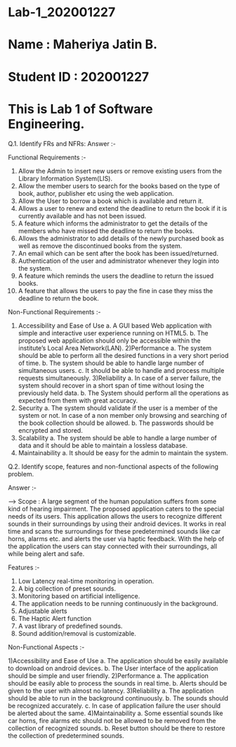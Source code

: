 # Lab-1_202001227
# Name : Maheriya Jatin B.
# Student ID : 202001227
# This is Lab 1 of Software Engineering.

Q.1. Identify FRs and NFRs:
Answer :-

Functional Requirements :-

1) Allow the Admin to insert new users or remove existing users from the Library Information System(LIS).
2) Allow the member users to search for the books based on the type of book, author, publisher etc using the web application.
3) Allow the User to borrow a book which is available and return it.
4) Allows a user to renew and extend the deadline to return the book if it is currently available and has not been issued.
5) A feature which informs the administrator to get the details of the members who have missed the deadline to return the books.
6) Allows the administrator to add details of the newly purchased book as well as remove the discontinued books from the system.
7) An email which can be sent after the book has been issued/returned.
8) Authentication of the user and administrator whenever they login into the system.
9) A feature which reminds the users the deadline to return the issued books.
10) A feature that allows the users to pay the fine in case they miss the deadline to return the book.

Non-Functional Requirements :-

1) Accessibility and Ease of Use a. A GUI based Web application with simple and interactive user experience running on HTML5. b. The proposed web application should only be accessible within the institute’s Local Area Network(LAN).
2)Performance a. The system should be able to perform all the desired functions in a very short period of time. b. The system should be able to handle large number of simultaneous users. c. It should be able to handle and process multiple requests simultaneously.
3)Reliability a. In case of a server failure, the system should recover in a short span of time without losing the previously held data. b. The System should perform all the operations as expected from them with great accuracy.
4) Security a. The system should validate if the user is a member of the system or not. In case of a non member only browsing and searching of the book collection should be allowed. b. The passwords should be encrypted and stored.
5) Scalability a. The system should be able to handle a large number of data and it should be able to maintain a lossless database.
6) Maintainability a. It should be easy for the admin to maintain the system.

Q.2. Identify scope, features and non-functional aspects of the following problem.

Answer :-

--> Scope : A large segment of the human population suffers from some kind of hearing impairment. The proposed application caters to the special needs of its users. This application allows the users to recognize different sounds in their surroundings by using their android devices. It works in real time and scans the surroundings for these predetermined sounds like car horns, alarms etc. and alerts the user via haptic feedback. With the help of the application the users can stay connected with their surroundings, all while being alert and safe.

Features :-

1) Low Latency real-time monitoring in operation.
2) A big collection of preset sounds.
3) Monitoring based on artificial intelligence.
4) The application needs to be running continuously in the background.
5) Adjustable alerts
6) The Haptic Alert function
7) A vast library of predefined sounds.
8) Sound addition/removal is customizable.


Non-Functional Aspects :-

1)Accessibility and Ease of Use a. The application should be easily available to download on android devices. b. The User interface of the application should be simple and user friendly.
2)Performance a. The application should be easily able to process the sounds in real time. b. Alerts should be given to the user with almost no latency.
3)Reliability a. The application should be able to run in the background continuously. b. The sounds should be recognized accurately. c. In case of application failure the user should be alerted about the same.
4)Maintainability a. Some essential sounds like car horns, fire alarms etc should not be allowed to be removed from the collection of recognized sounds. b. Reset button should be there to restore the collection of predetermined sounds.
